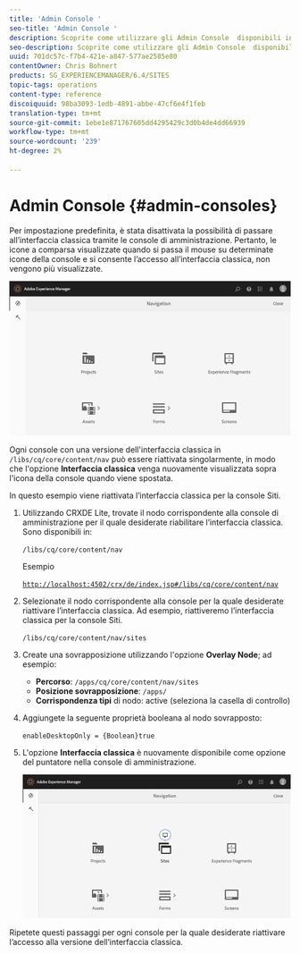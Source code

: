 ```yaml
---
title: 'Admin Console '
seo-title: 'Admin Console '
description: Scoprite come utilizzare gli Admin Console  disponibili in AEM.
seo-description: Scoprite come utilizzare gli Admin Console  disponibili in AEM.
uuid: 701dc57c-f7b4-421e-a847-577ae2585e80
contentOwner: Chris Bohnert
products: SG_EXPERIENCEMANAGER/6.4/SITES
topic-tags: operations
content-type: reference
discoiquuid: 98ba3093-1edb-4891-abbe-47cf6e4f1feb
translation-type: tm+mt
source-git-commit: 1ebe1e871767605dd4295429c3d0b4de4dd66939
workflow-type: tm+mt
source-wordcount: '239'
ht-degree: 2%

---
```



# Admin Console {#admin-consoles}

Per impostazione predefinita, è stata disattivata la possibilità di passare all’interfaccia classica tramite le console di amministrazione. Pertanto, le icone a comparsa visualizzate quando si passa il mouse su determinate icone della console e si consente l’accesso all’interfaccia classica, non vengono più visualizzate.

![screen_shot_2018-03-23at111956](assets/screen_shot_2018-03-23at111956.png)

Ogni console con una versione dell&#39;interfaccia classica in `/libs/cq/core/content/nav` può essere riattivata singolarmente, in modo che l&#39;opzione **Interfaccia classica** venga nuovamente visualizzata sopra l&#39;icona della console quando viene spostata.

In questo esempio viene riattivata l’interfaccia classica per la console Siti.

1. Utilizzando CRXDE Lite, trovate il nodo corrispondente alla console di amministrazione per il quale desiderate riabilitare l’interfaccia classica. Sono disponibili in:

   `/libs/cq/core/content/nav`

   Esempio

   [ `http://localhost:4502/crx/de/index.jsp#/libs/cq/core/content/nav`](http://localhost:4502/crx/de/index.jsp#/libs/cq/core/content/nav)

1. Selezionate il nodo corrispondente alla console per la quale desiderate riattivare l’interfaccia classica. Ad esempio, riattiveremo l’interfaccia classica per la console Siti.

   `/libs/cq/core/content/nav/sites`

1. Create una sovrapposizione utilizzando l&#39;opzione **Overlay Node**; ad esempio:

   * **Percorso**: `/apps/cq/core/content/nav/sites`
   * **Posizione sovrapposizione**: `/apps/`
   * **Corrispondenza tipi** di nodo: active (seleziona la casella di controllo)

1. Aggiungete la seguente proprietà booleana al nodo sovrapposto:

   `enableDesktopOnly = {Boolean}true`

1. L&#39;opzione **Interfaccia classica** è nuovamente disponibile come opzione del puntatore nella console di amministrazione.

   ![screen_shot_2018-03-23at111924](assets/screen_shot_2018-03-23at111924.png)

Ripetete questi passaggi per ogni console per la quale desiderate riattivare l’accesso alla versione dell’interfaccia classica.

